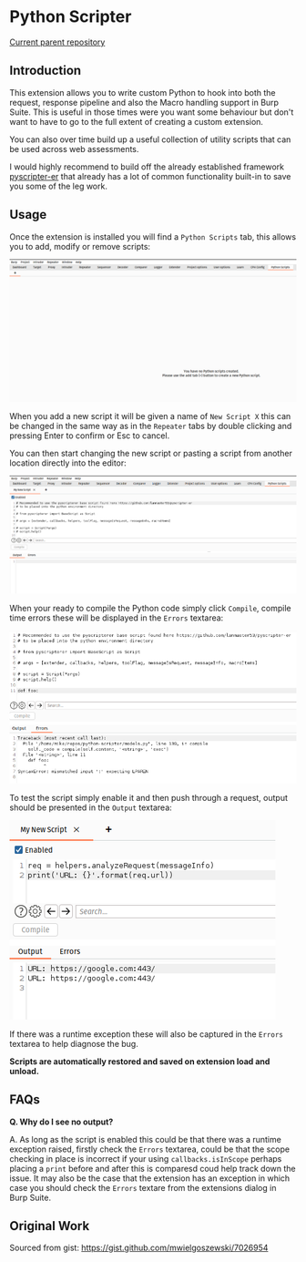 # Python Scripter
[Current parent repository](https://github.com/stavinski/python-scripter)

## Introduction

This extension allows you to write custom Python to hook into both the request, response pipeline and also the Macro handling support in Burp Suite. This is useful in those times were you want some behaviour but don't want to have to go to the full extent of creating a custom extension.

You can also over time build up a useful collection of utility scripts that can be used across web assessments.

I would highly recommend to build off the already established framework [pyscripter-er](https://github.com/lanmaster53/pyscripter-er) that already has a lot of common functionality built-in to save you some of the leg work.

## Usage

Once the extension is installed you will find a `Python Scripts` tab, this allows you to add, modify or remove scripts:

![Python Scripts with no scripts](images/new.png)

When you add a new script it will be given a name of `New Script X` this can be changed in the same way as in the `Repeater` tabs by double clicking and pressing Enter to confirm or Esc to cancel.

You can then start changing the new script or pasting a script from another location directly into the editor:

![Renaming the script via the tab](images/rename.png)

When your ready to compile the Python code simply click `Compile`, compile time errors these will be displayed in the `Errors` textarea:

![Compile time errors](images/error.png)

To test the script simply enable it and then push through a request, output should be presented in the `Output` textarea:

![Script output](images/output.png)

If there was a runtime exception these will also be captured in the `Errors` textarea to help diagnose the bug.

__Scripts are automatically restored and saved on extension load and unload.__ 


## FAQs

__Q. Why do I see no output?__

A. As long as the script is enabled this could be that there was a runtime exception raised, firstly check the `Errors` textarea, could be that the scope checking in place is incorrect if your using `callbacks.isInScope` perhaps placing a `print` before and after this is comparesd coud help track down the issue. It may also be the case that the extension has an exception in which case you should check the `Errors` textare from the extensions dialog in Burp Suite. 

## Original Work

Sourced from gist: https://gist.github.com/mwielgoszewski/7026954
